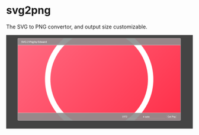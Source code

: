 svg2png
=======

The SVG to PNG convertor, and output size customizable.

![svg2png screen shot](https://raw.githubusercontent.com/WhaleWatching/svg2png/master/screen-shot.png)